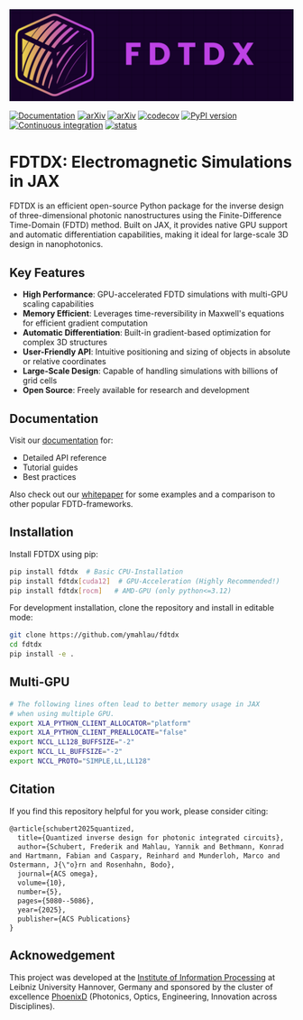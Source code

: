
<div align="center">
<img src="docs/source/_static/logo.png" alt="logo"></img>
</div>

[![Documentation](https://img.shields.io/badge/docs-latest-blue.svg)](https://fdtdx.readthedocs.io/en/latest/)
[![arXiv](https://img.shields.io/badge/arXiv-2407.10273-b31b1b.svg)](https://arxiv.org/abs/2407.10273)
[![arXiv](https://img.shields.io/badge/arXiv-2412.12360-b31b1b.svg)](https://arxiv.org/abs/2412.12360)
[![codecov](https://codecov.io/gh/ymahlau/fdtdx/branch/main/graph/badge.svg)](https://codecov.io/gh/ymahlau/fdtdx)
[![PyPI version](https://img.shields.io/pypi/v/fdtdx)](https://pypi.org/project/fdtdx/)
[![Continuous integration](https://github.com/ymahlau/fdtdx/actions/workflows/main.yml/badge.svg?branch=main)](https://github.com/ymahlau/fdtdx/actions/workflows/main.yml/badge.svg?branch=main)
[![status](https://joss.theoj.org/papers/d0844d2ee5a573165bcc61fb51f575ae/status.svg)](https://joss.theoj.org/papers/d0844d2ee5a573165bcc61fb51f575ae)

# FDTDX: Electromagnetic Simulations in JAX

FDTDX is an efficient open-source Python package for the inverse design of three-dimensional photonic nanostructures using the Finite-Difference Time-Domain (FDTD) method. Built on JAX, it provides native GPU support and automatic differentiation capabilities, making it ideal for large-scale 3D design in nanophotonics.

## Key Features

- **High Performance**: GPU-accelerated FDTD simulations with multi-GPU scaling capabilities
- **Memory Efficient**: Leverages time-reversibility in Maxwell's equations for efficient gradient computation
- **Automatic Differentiation**: Built-in gradient-based optimization for complex 3D structures
- **User-Friendly API**: Intuitive positioning and sizing of objects in absolute or relative coordinates
- **Large-Scale Design**: Capable of handling simulations with billions of grid cells
- **Open Source**: Freely available for research and development

## Documentation

Visit our [documentation](https://ymahlau.github.io/fdtdx) for:
- Detailed API reference
- Tutorial guides
- Best practices

Also check out our [whitepaper](https://arxiv.org/abs/2412.12360) for some examples and a comparison to other popular FDTD-frameworks.

## Installation

Install FDTDX using pip:

```bash
pip install fdtdx  # Basic CPU-Installation
pip install fdtdx[cuda12]  # GPU-Acceleration (Highly Recommended!)
pip install fdtdx[rocm]   # AMD-GPU (only python<=3.12)
```

For development installation, clone the repository and install in editable mode:

```bash
git clone https://github.com/ymahlau/fdtdx
cd fdtdx
pip install -e .
```

## Multi-GPU

```bash
# The following lines often lead to better memory usage in JAX
# when using multiple GPU.
export XLA_PYTHON_CLIENT_ALLOCATOR="platform"
export XLA_PYTHON_CLIENT_PREALLOCATE="false"
export NCCL_LL128_BUFFSIZE="-2"
export NCCL_LL_BUFFSIZE="-2"
export NCCL_PROTO="SIMPLE,LL,LL128"
```

## Citation
If you find this repository helpful for you work, please consider citing:
```
@article{schubert2025quantized,
  title={Quantized inverse design for photonic integrated circuits},
  author={Schubert, Frederik and Mahlau, Yannik and Bethmann, Konrad and Hartmann, Fabian and Caspary, Reinhard and Munderloh, Marco and Ostermann, J{\"o}rn and Rosenhahn, Bodo},
  journal={ACS omega},
  volume={10},
  number={5},
  pages={5080--5086},
  year={2025},
  publisher={ACS Publications}
}
```

## Acknowedgement
This project was developed at the [Institute of Information Processing](https://www.tnt.uni-hannover.de/) at Leibniz University Hannover, Germany and sponsored by the cluster of excellence [PhoenixD](https://www.phoenixd.uni-hannover.de/en/) (Photonics, Optics, Engineering, Innovation across Disciplines).
